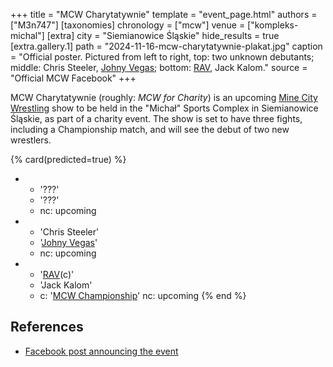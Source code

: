 +++
title = "MCW Charytatywnie"
template = "event_page.html"
authors = ["M3n747"]
[taxonomies]
chronology = ["mcw"]
venue = ["kompleks-michal"]
[extra]
city = "Siemianowice Śląskie"
hide_results = true
[extra.gallery.1]
path = "2024-11-16-mcw-charytatywnie-plakat.jpg"
caption = "Official poster. Pictured from left to right, top: two unknown debutants; middle: Chris Steeler, [Johny Vegas](@/w/johny-vegas.md); bottom: [RAV](@/w/rav.md), Jack Kalom."
source = "Official MCW Facebook"
+++

MCW Charytatywnie (roughly: _MCW for Charity_) is an upcoming [Mine City Wrestling](@/o/mcw.md) show to be held in the "Michał" Sports Complex in Siemianowice Śląskie, as part of a charity event. The show is set to have three fights, including a Championship match, and will see the debut of two new wrestlers.

{% card(predicted=true) %}
- - '???'
  - '???'
  - nc: upcoming
- - 'Chris Steeler'
  - '[Johny Vegas](@/w/johny-vegas.md)'
  - nc: upcoming
- - '[RAV](@/w/rav.md)(c)'
  - 'Jack Kalom'
  - c: '[MCW Championship](@/c/mcw-championship.md)'
    nc: upcoming
{% end %}

## References

* [Facebook post announcing the event](https://www.facebook.com/minecitywrestling/posts/pfbid02RgeZnLCLQk99euChtiEaBtD7jfVWMFUjvYBzh8a7vXrxtnJyj19iU7KWXjMJZ1jdl)
